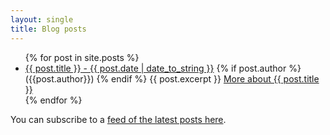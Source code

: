 ```yaml
---
layout: single
title: Blog posts
---
```


<ul>
  {% for post in site.posts %}
    <li>
      <a href="{{ post.url }}">{{ post.title }} - {{ post.date  | date_to_string }}</a> {% if post.author %} ({{post.author}}) {% endif %}
      {{ post.excerpt }}
      <a href="{{ post.url }}">More about {{ post.title }}</a>
    </li>
  {% endfor %}
</ul>


You can subscribe to a [feed of the latest posts here](/feed.xml). 
